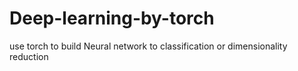 # Deep-learning-by-torch
use torch to build Neural network to classification or dimensionality reduction
